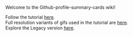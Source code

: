 Welcome to the Github-profile-summary-cards wiki!




Follow the tutorial [here](https://github.com/vn7n24fzkq/github-profile-summary-cards/blob/2ff9431079624c2340e273cc14005fb26b44fad8/wiki/Tutorial.md). <br>
Full resolution variants of gifs used in the tutorial are [here](https://github.com/vn7n24fzkq/github-profile-summary-cards/blob/2ff9431079624c2340e273cc14005fb26b44fad8/wiki/Videos.md). <br>
Explore the Legacy version [here](https://github.com/vn7n24fzkq/github-profile-summary-cards/blob/2ff9431079624c2340e273cc14005fb26b44fad8/wiki/Tutorial_legacy.md). <br>
